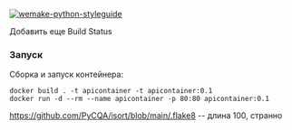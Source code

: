 [![wemake-python-styleguide](https://img.shields.io/badge/style-wemake-000000.svg)](https://github.com/wemake-services/wemake-python-styleguide)

Добавить еще Build Status
### Запуск
Сборка и запуск контейнера:

    docker build . -t apicontainer -t apicontainer:0.1
    docker run -d --rm --name apicontainer -p 80:80 apicontainer:0.1

https://github.com/PyCQA/isort/blob/main/.flake8 -- длина 100, странно

